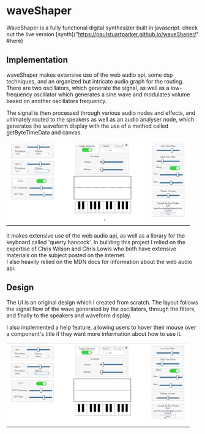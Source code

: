 # waveShaper

WaveShaper is a fully functional digital synthesizer built in javascript.
check out the live version [synth]("https://paulstuartparker.github.io/waveShaper/" #here)

## Implementation

waveShaper makes extensive use of the web audio api, some dsp techniques, and an organized but intricate audio graph for the routing.
There are two oscillators, which generate the signal, as well as a low-frequency oscillator which generates a sine wave and modulates volume 
based on another oscillators frequency.  

The signal is then processed through various audio nodes and effects, and ultimately routed to the speakers as well as an audio
analyser node, which generates the waveform display with the use of a method called getByteTimeData and canvas. 

![delay](delay.gif)

It makes extensive use of the web audio api, as well as a library for the keyboard called 'querty hancock'.  In building this project
I relied on the expertise of Chris Wilson and Chris Lowis who both have extensive materials on the subject posted on the internet.  
I also heavily relied on the MDN docs for information about the web audio api.  

## Design

The UI is an original design which I created from scratch.  The layout follows the signal flow of the wave generated by the oscillators,
through the filters, and finally to the speakers and waveform display.  

I also implemented a help feature, allowing users to hover their mouse over a component's title if they want more information 
about how to use it.

![modal](modal.gif)
